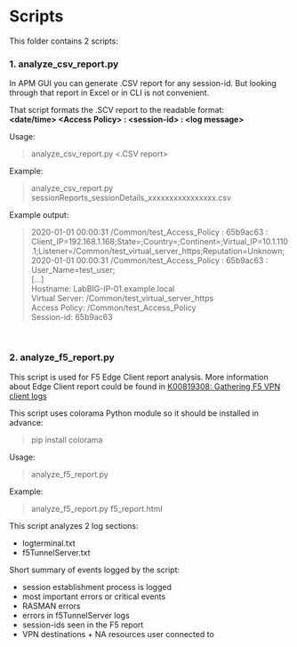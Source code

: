 # Scripts

This folder contains 2 scripts:
### 1. **analyze_csv_report.py**

In APM GUI you can generate .CSV report for any session-id. But looking through that report in Excel or in CLI is not convenient.

That script formats the .SCV report to the readable format:<br/>
**\<date/time\> \<Access Policy\> : \<session-id\> : \<log message\>**

Usage:
> analyze_csv_report.py  <.CSV report>

Example:
> analyze_csv_report.py  sessionReports_sessionDetails_xxxxxxxxxxxxxxxx.csv

Example output:
> 2020-01-01 00:00:31  /Common/test_Access_Policy : 65b9ac63 : Client_IP=192.168.1.168;State=;Country=;Continent=;Virtual_IP=10.1.110.1;Listener=/Common/test_virtual_server_https;Reputation=Unknown;<br/>
> 2020-01-01 00:00:31  /Common/test_Access_Policy : 65b9ac63 : User_Name=test_user;<br/>
> [...]<br/>
> Hostname: LabBIG-IP-01.example.local<br/>
> Virtual Server: /Common/test_virtual_server_https<br/>
> Access Policy: /Common/test_Access_Policy<br/>
> Session-id: 65b9ac63<br/>
<br/>

### 2. **analyze_f5_report.py**

This script is used for F5 Edge Client report analysis. More information about Edge Client report could be found in [K00819308: Gathering F5 VPN client logs](https://support.f5.com/csp/article/K00819308)

This script uses colorama Python module so it should be installed in advance:
> pip install colorama

Usage:
> analyze_f5_report.py <f5 report>

Example:
> analyze_f5_report.py f5_report.html

This script analyzes 2 log sections:
- logterminal.txt
- f5TunnelServer.txt 

Short summary of events logged by the script:
* session establishment process is logged
* most important errors or critical events
* RASMAN errors
* errors in f5TunnelServer logs
* session-ids seen in the F5 report
* VPN destinations + NA resources user connected to
